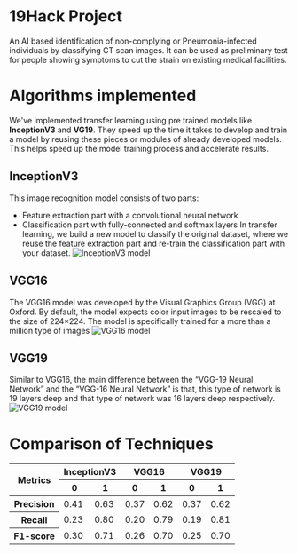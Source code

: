 # 19Hack Project
An AI based identification of non-complying or Pneumonia-infected individuals by classifying CT scan images. It can be used as preliminary test for people showing symptoms to cut the strain on existing medical facilities. 

# Algorithms implemented
We've implemented transfer learning using pre trained models like **InceptionV3** and **VG19**. They speed up the time it takes to develop and train a model by reusing these pieces or modules of already developed models. This helps speed up the model training process and accelerate results. 

## InceptionV3
This image recognition model consists of two parts:
 - Feature extraction part with a convolutional neural network
 - Classification part with fully-connected and softmax layers
In transfer learning, we build a new model to classify the original dataset, where we reuse the feature extraction part and re-train the classification part with your dataset.
![InceptionV3 model](https://user-images.githubusercontent.com/40513848/81470679-a7744f80-9209-11ea-87f4-6a0ba1bbf1a5.png)    

## VGG16
The VGG16 model was developed by the Visual Graphics Group (VGG) at Oxford. By default, the model expects color input images to be rescaled to the size of 224×224. The model is specifically trained for a more than a million type of images
![VGG16 model](https://user-images.githubusercontent.com/40513848/81470734-08038c80-920a-11ea-8ce9-b0916e1fce3c.png)    

## VGG19
Similar to VGG16, the main difference between the “VGG-19 Neural Network” and the “VGG-16 Neural Network” is that, this type of network is 19 layers deep and that type of network was 16 layers deep respectively.
![VGG19 model](https://user-images.githubusercontent.com/40513848/81470765-31bcb380-920a-11ea-8e0c-49245858443d.png)    


# Comparison of Techniques
<table>
    <thead>
        <tr>
            <th rowspan=2>Metrics</th>
            <th colspan=2>InceptionV3</th>
            <th colspan=2>VGG16</th>
            <th colspan=2>VGG19</th>
        </tr>
        <tr>
          <th>0</th>
          <th>1</th>
          <th>0</th>
          <th>1</th>
          <th>0</th>
          <th>1</th>
        </tr>
    </thead>
    <tbody>
        <tr>
            <th>Precision</td>
            <td>0.41</td>
            <td>0.63</td>
            <td>0.37</td>
            <td>0.62</td>
            <td>0.37</td>
            <td>0.62</td>
        </tr>
        <tr>
            <th>Recall</td>
            <td>0.23</td>
            <td>0.80</td>
            <td>0.20</td>
            <td>0.79</td>
            <td>0.19</td>
            <td>0.81</td>
        </tr>
        <tr>
            <th>F1-score</td>
            <td>0.30</td>
            <td>0.71</td>
            <td>0.26</td>
            <td>0.70</td>
            <td>0.25</td>
            <td>0.70</td>
        </tr>
    </tbody>
</table>
